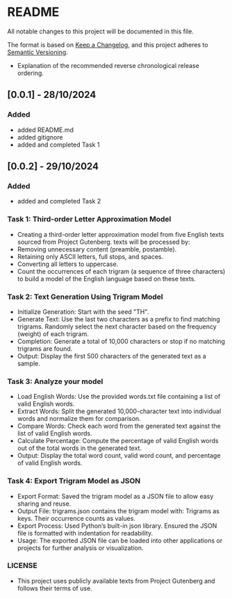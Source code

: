 # README
All notable changes to this project will be documented in this file.

The format is based on [Keep a Changelog](https://keepachangelog.com/en/1.1.0/),
and this project adheres to [Semantic Versioning](https://semver.org/spec/v2.0.0.html).

- Explanation of the recommended reverse chronological release ordering.

## [0.0.1] - 28/10/2024
### Added
- added README.md
- added gitignore
- added and completed Task 1

## [0.0.2] - 29/10/2024
### Added
- added and completed Task 2

### Task 1: Third-order Letter Approximation Model
- Creating a third-order letter approximation model from five English texts sourced from Project Gutenberg. texts will be processed by:
- Removing unnecessary content (preamble, postamble).
- Retaining only ASCII letters, full stops, and spaces.
- Converting all letters to uppercase.
- Count the occurrences of each trigram (a sequence of three characters) to build a model of the English language based on these texts.

### Task 2: Text Generation Using Trigram Model
- Initialize Generation: Start with the seed "TH".
- Generate Text: Use the last two characters as a prefix to find matching trigrams. Randomly select the next character based on the frequency (weight) of each trigram.
- Completion: Generate a total of 10,000 characters or stop if no matching trigrams are found.
- Output: Display the first 500 characters of the generated text as a sample.

### Task 3: Analyze your model
- Load English Words: Use the provided words.txt file containing a list of valid English words.
- Extract Words: Split the generated 10,000-character text into individual words and normalize them for comparison.
- Compare Words: Check each word from the generated text against the list of valid English words.
- Calculate Percentage: Compute the percentage of valid English words out of the total words in the generated text.
- Output: Display the total word count, valid word count, and percentage of valid English words.

### Task 4: Export Trigram Model as JSON
- Export Format: Saved the trigram model as a JSON file to allow easy sharing and reuse.
- Output File: trigrams.json contains the trigram model with:
Trigrams as keys.
Their occurrence counts as values.
- Export Process:
Used Python’s built-in json library.
Ensured the JSON file is formatted with indentation for readability.
- Usage:
The exported JSON file can be loaded into other applications or projects for further analysis or visualization.

### LICENSE
- This project uses publicly available texts from Project Gutenberg and follows their terms of use.